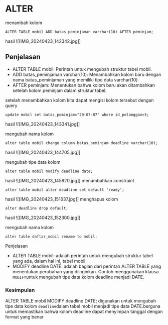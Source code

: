 # ALTER
menambah kolom
```mysql
ALTER TABLE mobil ADD batas_peminjaman varchar(10) AFTER peminjam;
```

hasil
![[IMG_20240423_142342.jpg]]

## Penjelasan
- ALTER TABLE mobil: Perintah untuk mengubah struktur tabel mobil.
- ADD batas_peminjaman varchar(10): Menambahkan kolom baru dengan nama batas_peminjaman yang memiliki tipe data varchar(10).
- AFTER peminjam: Menentukan bahwa kolom baru akan ditambahkan setelah kolom peminjam dalam struktur tabel.

setelah menambahkan kolom kita dapat mengisi kolom tersebut dengan query
```mysql
update mobil set batas_peminjam="20-07-07" where id_pelanggan>3;
```

hasil
![[IMG_20240423_143341.jpg]]

mengubah nama kolom
```mysql
alter table mobil change column batas_peminjam deadline varchar(10);
```

hasil
![[IMG_20240423_144705.jpg]]

mengubah tipe data kolom
```mysql
alter table mobil modify deadline date;
```

hasil
![[IMG_20240423_145820.jpg]]
menambahkan constraint
```mysql
alter table mobil alter deadline set default 'ready';
```

hasil
![[IMG_20240423_151637.jpg]]
 menghapus kolom
 ```mysql
 alter deadline drop default;
```

hasil
![[IMG_20240423_152300.jpg]]

mengubah nama kolom
```mysql
alter table daftar_mobil rename to mobil;
```

Penjelasan
- ALTER TABLE mobil:  adalah perintah untuk mengubah struktur tabel yang ada, dalam hal ini, tabel mobil.
- MODIFY deadline DATE:  adalah bagian dari perintah ALTER TABLE yang menentukan perubahan yang diinginkan. Contoh menggunakan klausa `MODIFY`untuk mengubah tipe data kolom deadline menjadi DATE.
### Kesimpulan
ALTER TABLE mobil MODIFY deadline DATE; digunakan untuk mengubah tipe data kolom `deadline`dalam tabel mobil menjadi tipe data DATE.berguna untuk memastikan bahwa kolom deadline dapat menyimpan tanggal dengan format yang benar